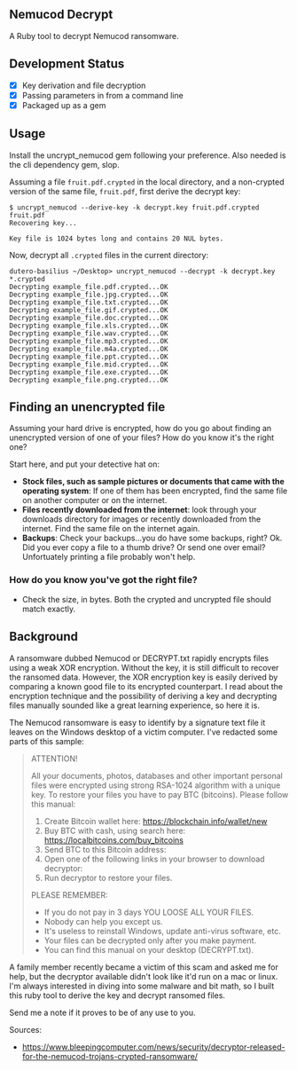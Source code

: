 ## Nemucod Decrypt
A Ruby tool to decrypt Nemucod ransomware.

## Development Status

- [x] Key derivation and file decryption
- [x] Passing parameters in from a command line
- [x] Packaged up as a gem

## Usage

Install the uncrypt_nemucod gem following your preference. Also needed is the cli dependency gem, slop. 

Assuming a file `fruit.pdf.crypted` in the local directory, and a non-crypted version of the same file, `fruit.pdf`, first derive the decrypt key:

```
$ uncrypt_nemucod --derive-key -k decrypt.key fruit.pdf.crypted fruit.pdf
Recovering key...

Key file is 1024 bytes long and contains 20 NUL bytes.
```

Now, decrypt all `.crypted` files in the current directory:

```
dutero-basilius ~/Desktop> uncrypt_nemucod --decrypt -k decrypt.key *.crypted
Decrypting example_file.pdf.crypted...OK
Decrypting example_file.jpg.crypted...OK
Decrypting example_file.txt.crypted...OK
Decrypting example_file.gif.crypted...OK
Decrypting example_file.doc.crypted...OK
Decrypting example_file.xls.crypted...OK
Decrypting example_file.wav.crypted...OK
Decrypting example_file.mp3.crypted...OK
Decrypting example_file.m4a.crypted...OK
Decrypting example_file.ppt.crypted...OK
Decrypting example_file.mid.crypted...OK
Decrypting example_file.exe.crypted...OK
Decrypting example_file.png.crypted...OK
```

## Finding an unencrypted file

Assuming your hard drive is encrypted, how do you go about finding an unencrypted version of one of your files? How do you know it's the right one?

Start here, and put your detective hat on:

- **Stock files, such as sample pictures or documents that came with the operating system**: If one of them has been encrypted, find the same file on another computer or on the internet.
- **Files recently downloaded from the internet**: look through your downloads directory for images or recently downloaded from the internet. Find the same file on the internet again.
- **Backups**: Check your backups...you do have some backups, right? Ok. Did you ever copy a file to a thumb drive? Or send one over email? Unfortuately printing a file probably won't help.

### How do you know you've got the right file?

- Check the size, in bytes. Both the crypted and uncrypted file should match exactly.

## Background

A ransomware dubbed Nemucod or DECRYPT.txt rapidly encrypts files using a weak XOR encryption. Without the key, it is still difficult to recover the ransomed data. However, the XOR encryption key is easily derived by comparing a known good file to its encrypted counterpart. I read about the encryption technique and the possibility of deriving a key and decrypting files manually sounded like a great learning experience, so here it is.

The Nemucod ransomware is easy to identify by a signature text file it leaves on the Windows desktop of a victim computer. I've redacted some parts of this sample:

> ATTENTION!
> 
> All your documents, photos, databases and other important personal files were encrypted using strong RSA-1024 algorithm with a unique key. To restore your files you have to pay <amount> BTC (bitcoins).
> Please follow this manual:
> 
> 1. Create Bitcoin wallet here: https://blockchain.info/wallet/new
> 2. Buy <amount> BTC with cash, using search here: https://localbitcoins.com/buy_bitcoins
> 3. Send <amount> BTC to this Bitcoin address: <address>
> 4. Open one of the following links in your browser to download decryptor:  <website>  <website>  <website>  <website>  <website>
> 5. Run decryptor to restore your files.
> 
> PLEASE REMEMBER:
> 
> - If you do not pay in 3 days YOU LOOSE ALL YOUR FILES.
> - Nobody can help you except us.
> - It's useless to reinstall Windows, update anti-virus software, etc.
> - Your files can be decrypted only after you make payment.
> - You can find this manual on your desktop (DECRYPT.txt).

A family member recently became a victim of this scam and asked me for help, but the decryptor available didn't look like it'd run on a mac or linux. I'm always interested in diving into some malware and bit math, so I built this ruby tool to derive the key and decrypt ransomed files.

Send me a note if it proves to be of any use to you.

Sources:

- https://www.bleepingcomputer.com/news/security/decryptor-released-for-the-nemucod-trojans-crypted-ransomware/
